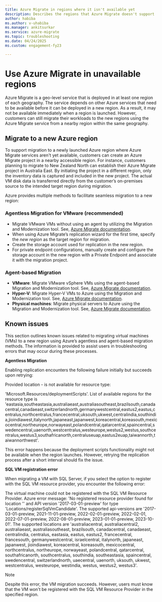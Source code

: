 ```yaml
---
title: Azure Migrate in regions where it isn't available yet
description: Describes the regions that Azure Migrate doesn't support
author: habiba
ms.author: v-uhabiba
ms.manager: ankitsurkar
ms.service: azure-migrate
ms.topic: troubleshooting
ms.date: 04/24/2025
ms.custom: engagement-fy23

---
```


# Use Azure Migrate in unavailable regions

Azure Migrate is a geo-level service that is deployed in at least one region of each geography. The service depends on other Azure services that need to be available before it can be deployed in a new region. As a result, it may not be available immediately when a region is launched. However, customers can still migrate their workloads to the new regions using the Azure Migrate service from a nearby region within the same geography.  

## Migrate to a new Azure region

To support migration to a newly launched Azure region where Azure Migrate services aren't yet available, customers can create an Azure Migrate project in a nearby accessible region. For instance, customers planning to migrate to New Zealand North can establish their Azure Migrate project in Australia East. By initiating the project in a different region, only the inventory data is captured and included in the new project. The actual VM disk data is transferred directly from the customer’s on-premises source to the intended target region during migration.

Azure provides multiple methods to facilitate seamless migration to a new region:

### Agentless Migration for VMware (recommended)

- Migrate VMware VMs without using an agent by utilizing the Migration and Modernization tool. See, [Azure Migrate documentation](vmware/tutorial-migrate-vmware.md).
- When using Azure Migrate’s replication wizard for the first time, specify the *new region* as the target region for migration.
- Create the storage account used for replication in the new region.
- For private endpoint configurations, manually create and configure the storage account in the new region with a Private Endpoint and associate it with the migration project.

### Agent-based Migration

- **VMware**: Migrate VMware vSphere VMs using the agent-based Migration and Modernization tool. See, [Azure Migrate documentation](vmware/tutorial-migrate-vmware-agent.md).
- **Hyper-V**: Migrate Hyper-V VMs to Azure using the Migration and Modernization tool. See, [Azure Migrate documentation](tutorial-migrate-hyper-v.md).
- **Physical machines**: Migrate physical servers to Azure using the Migration and Modernization tool. See, [Azure Migrate documentation](tutorial-migrate-physical-virtual-machines.md).

## Known issues

This section outlines known issues related to migrating virtual machines (VMs) to a new region using Azure’s agentless and agent-based migration methods. The information is provided to assist users in troubleshooting errors that may occur during these processes.

**Agentless Migration**

Enabling replication encounters the following failure initially but succeeds upon retrying:

Provided location - is not available for resource type:

'Microsoft.Resources/deploymentScripts'. List of available regions for the resource type is 'eastasia,southeastasia,australiaeast,australiasoutheast,brazilsouth,canadacentral,canadaeast,switzerlandnorth,germanywestcentral,eastus2,eastus,centralus,northcentralus,francecentral,uksouth,ukwest,centralindia,southindia,jioindiawest,italynorth,japaneast,japanwest,koreacentral,koreasouth,mexicocentral,northeurope,norwayeast,polandcentral,qatarcentral,spaincentral,swedencentral,uaenorth,westcentralus,westeurope,westus2,westus,southcentralus,westus3,southafricanorth,centraluseuap,eastus2euap,taiwannorth,taiwannorthwest'.

This error happens because the deployment scripts functionality might not be available when the region launches. However, retrying the replication process after a short interval should fix the issue.

**SQL VM registration error** 

When migrating a VM with SQL Server, if you select the option to register with the SQL VM resource provider, you encounter the following error:

The virtual machine could not be registered with the SQL VM Resource Provider. Azure error message: 'No registered resource provider found for location '' and API version '2017-03-01-preview' for type 'Locations/registerSqlVmCandidate'. The supported api-versions are '2017-03-01-preview, 2021-11-01-preview, 2022-02-01-preview, 2022-02-01, 2022-07-01-preview, 2022-08-01-preview, 2023-01-01-preview, 2023-10-01'. The supported locations are 'australiacentral, australiacentral2, australiaeast, australiasoutheast, brazilsouth, canadacentral, canadaeast, centralindia, centralus, eastasia, eastus, eastus2, francecentral, francesouth, germanywestcentral, israelcentral, italynorth, japaneast, japanwest, jioindiawest, koreacentral, koreasouth, mexicocentral, northcentralus, northeurope, norwayeast, polandcentral, qatarcentral, southafricanorth, southcentralus, southindia, southeastasia, spaincentral, swedencentral, switzerlandnorth, uaecentral, uaenorth, uksouth, ukwest, westcentralus, westeurope, westindia, westus, westus2, westus3'.

> [!NOTE]
> Despite this error, the VM migration succeeds. However, users must know that the VM won't be registered with the SQL VM Resource Provider in the specified region.